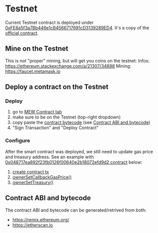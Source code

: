 # Testnet

Current Testnet contract is deployed under [0xFE8a5f3a7Bb446e1cB4566717691cD3139289ED4](https://ropsten.etherscan.io/address/0xfe8a5f3a7bb446e1cb4566717691cd3139289ed4).
It's a copy of the [official contract](https://etherscan.io/address/0xddf0d0b9914d530e0b743808249d9af901f1bd01#code).


## Mine on the Testnet
This is not "proper" mining, but will get you coins on the testnet:
Infos: <https://ethereum.stackexchange.com/a/21307/34898>
Mining: <https://faucet.metamask.io>

## Deploy a contract on the Testnet
### Deploy
1. go to [MEW Contract tab](https://www.myetherwallet.com/#contracts)
2. make sure to be on the Testnet (top-right dropdown)
3. copy paste the [contract bytecode](https://etherscan.io/address/0xddf0d0b9914d530e0b743808249d9af901f1bd01#code) (see [Contract ABI and bytecode](#contrat-abi-and-bytecode))
4. "Sign Transaction" and "Deploy Contract"

### Configure
After the smart contract was deployed, we still need to update gas price and treasury address.
See an example with [0x048717ea892f23fb0126f00640e2b18072efd9d2 contract](https://etherscan.io/address/0x048717ea892f23fb0126f00640e2b18072efd9d2) below:
1. [create contract tx](https://etherscan.io/tx/0x647b8c7851e1a560629e121a64d49ea4dc3c72dcca58df5c83a18e1b0140b66d)
2. [ownerSetCallbackGasPrice()](https://etherscan.io/tx/0xbdb4b274c5b0dc0fac3693264092ec014f66ba6825d6091985fbef51cd3b2556)
3. [ownerSetTreasury()](https://etherscan.io/tx/0xca2188db6eb06b3a6a58968ce9962b53f103ed1edd2a893e5edb2f55812a6bed)



## Contract ABI and bytecode
The contract ABI and bytecode can be generated/retrived from both:
 - <https://remix.ethereum.org/>
 - <https://etherscan.io>
